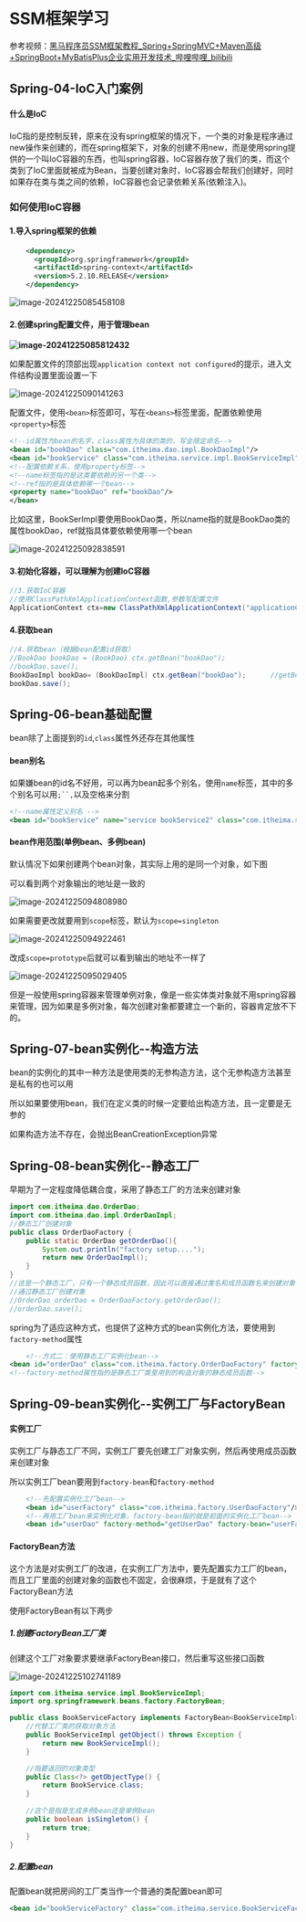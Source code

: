 # SSM框架学习

参考视频：[黑马程序员SSM框架教程_Spring+SpringMVC+Maven高级+SpringBoot+MyBatisPlus企业实用开发技术_哔哩哔哩_bilibili](https://www.bilibili.com/video/BV1Fi4y1S7ix/?spm_id_from=333.788.comment.all.click&vd_source=f3cb3ea986b26c6910b4df6d37acd60d)

## Spring-04-IoC入门案例

#### 什么是IoC

IoC指的是控制反转，原来在没有spring框架的情况下，一个类的对象是程序通过new操作来创建的，而在spring框架下，对象的创建不用new，而是使用spring提供的一个叫IoC容器的东西，也叫spring容器，IoC容器存放了我们的类，而这个类到了IoC里面就被成为Bean，当要创建对象时，IoC容器会帮我们创建好，同时如果存在类与类之间的依赖，IoC容器也会记录依赖关系(依赖注入)。

### 如何使用IoC容器

#### 1.导入spring框架的依赖

```xml
    <dependency>
      <groupId>org.springframework</groupId>
      <artifactId>spring-context</artifactId>
      <version>5.2.10.RELEASE</version>
    </dependency>
```

![image-20241225085458108](./pictures/image-20241225085458108.png)

#### 2.创建spring配置文件，用于管理bean

**![image-20241225085812432](./pictures/image-20241225085812432.png)**

如果配置文件的顶部出现`application context not configured`的提示，进入文件结构设置里面设置一下

![image-20241225090141263](./pictures/image-20241225090141263.png)

配置文件，使用`<bean>`标签即可，写在`<beans>`标签里面，配置依赖使用`<property>`标签

```xml
<!--id属性为bean的名字，class属性为具体的类的，写全限定命名-->
<bean id="bookDao" class="com.itheima.dao.impl.BookDaoImpl"/>
<bean id="bookService" class="com.itheima.service.impl.BookServiceImpl">
<!--配置依赖关系，使用property标签-->
<!--name标签指的是这类要依赖的另一个类-->
<!--ref指的是具体依赖哪一个bean-->
<property name="bookDao" ref="bookDao"/>
</bean>
```

比如这里，BookSerImpl要使用BookDao类，所以name指的就是BookDao类的属性bookDao，ref就指具体要依赖使用哪一个bean

![image-20241225092838591](./pictures/image-20241225092838591.png)



#### 3.初始化容器，可以理解为创建IoC容器

```java
//3.获取IoC容器
//使用ClassPathXmlApplicationContext函数,参数写配置文件
ApplicationContext ctx=new ClassPathXmlApplicationContext("applicationContext.xml");

```



#### 4.获取bean

```java
//4.获取bean（根据bean配置id获取）
//BookDao bookDao = (BookDao) ctx.getBean("bookDao");
//bookDao.save();
BookDaoImpl bookDao= (BookDaoImpl) ctx.getBean("bookDao");		//getBean返回的是Object，所以要转成对应类
bookDao.save();
```

## Spring-06-bean基础配置

bean除了上面提到的`id`,`class`属性外还存在其他属性

#### bean别名

如果嫌bean的id名不好用，可以再为bean起多个别名，使用`name`标签，其中的多个别名可以用`;``,`以及空格来分割

```xml
<!--name属性定义别名 -->
<bean id="bookService" name="service bookService2" class="com.itheima.service.impl.BookServiceImpl"></bean>
```

#### bean作用范围(单例bean、多例bean)

默认情况下如果创建两个bean对象，其实际上用的是同一个对象，如下图

可以看到两个对象输出的地址是一致的

![image-20241225094808980](./pictures/image-20241225094808980.png)

如果需要更改就要用到`scope`标签，默认为`scope=singleton`

![image-20241225094922461](./pictures/image-20241225094922461.png)

改成`scope=prototype`后就可以看到输出的地址不一样了

![image-20241225095029405](./pictures/image-20241225095029405.png)

但是一般使用spring容器来管理单例对象，像是一些实体类对象就不用spring容器来管理，因为如果是多例对象，每次创建对象都要建立一个新的，容器肯定放不下的。

## Spring-07-bean实例化--构造方法

bean的实例化的其中一种方法是使用类的无参构造方法，这个无参构造方法甚至是私有的也可以用

所以如果要使用bean，我们在定义类的时候一定要给出构造方法，且一定要是无参的

如果构造方法不存在，会抛出BeanCreationException异常





## Spring-08-bean实例化--静态工厂

早期为了一定程度降低耦合度，采用了静态工厂的方法来创建对象

```java
import com.itheima.dao.OrderDao;
import com.itheima.dao.impl.OrderDaoImpl;
//静态工厂创建对象
public class OrderDaoFactory {
    public static OrderDao getOrderDao(){
        System.out.println("factory setup....");
        return new OrderDaoImpl();
    }
}
//这是一个静态工厂，只有一个静态成员函数，因此可以直接通过类名和成员函数名来创建对象
//通过静态工厂创建对象
//OrderDao orderDao = OrderDaoFactory.getOrderDao();
//orderDao.save();
```



spring为了适应这种方式，也提供了这种方式的bean实例化方法，要使用到`factory-method`属性

```xml
    <!--方式二：使用静态工厂实例化bean-->
<bean id="orderDao" class="com.itheima.factory.OrderDaoFactory" factory-method="getOrderDao"/>
<!--factory-method属性指的是静态工厂类里用到的构造对象的静态成员函数-->
```





## Spring-09-bean实例化--实例工厂与FactoryBean

#### 实例工厂

实例工厂与静态工厂不同，实例工厂要先创建工厂对象实例，然后再使用成员函数来创建对象

所以实例工厂bean要用到`factory-bean`和`factory-method`

```xml
    <!--先配置实例化工厂bean-->
    <bean id="userFactory" class="com.itheima.factory.UserDaoFactory"/>
    <!--再用工厂bean来实例化对象，factory-bean指的就是前面的实例化工厂bean-->
    <bean id="userDao" factory-method="getUserDao" factory-bean="userFactory"/>
```

#### FactoryBean方法

这个方法是对实例工厂的改进，在实例工厂方法中，要先配置实力工厂的bean，而且工厂里面的创建对象的函数也不固定，会很麻烦，于是就有了这个FactoryBean方法

使用FactoryBean有以下两步

##### 1.创建FactoryBean工厂类

创建这个工厂对象要求要继承FactoryBean接口，然后重写这些接口函数

![image-20241225102741189](./pictures/image-20241225102741189.png)

```java
import com.itheima.service.impl.BookServiceImpl;
import org.springframework.beans.factory.FactoryBean;

public class BookServiceFactory implements FactoryBean<BookServiceImpl> {	//注意这里接口要写泛型
    //代替工厂类的获取对象方法
    public BookServiceImpl getObject() throws Exception {
        return new BookServiceImpl();
    }

    //指要返回的对象类型
    public Class<?> getObjectType() {
        return BookService.class;
    }
        
    //这个是指是生成多例bean还是单例bean
    public boolean isSingleton() {
        return true;
    }
}
```





##### 2.配置bean

配置bean就把房间的工厂类当作一个普通的类配置bean即可

```xml
<bean id="bookServiceFactory" class="com.itheima.service.BookServiceFactory"/>
```


